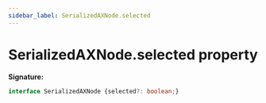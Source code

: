 ```yaml
---
sidebar_label: SerializedAXNode.selected
---
```

# SerializedAXNode.selected property

**Signature:**

```typescript
interface SerializedAXNode {selected?: boolean;}
```
